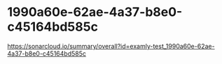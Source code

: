 # 1990a60e-62ae-4a37-b8e0-c45164bd585c
https://sonarcloud.io/summary/overall?id=examly-test_1990a60e-62ae-4a37-b8e0-c45164bd585c
